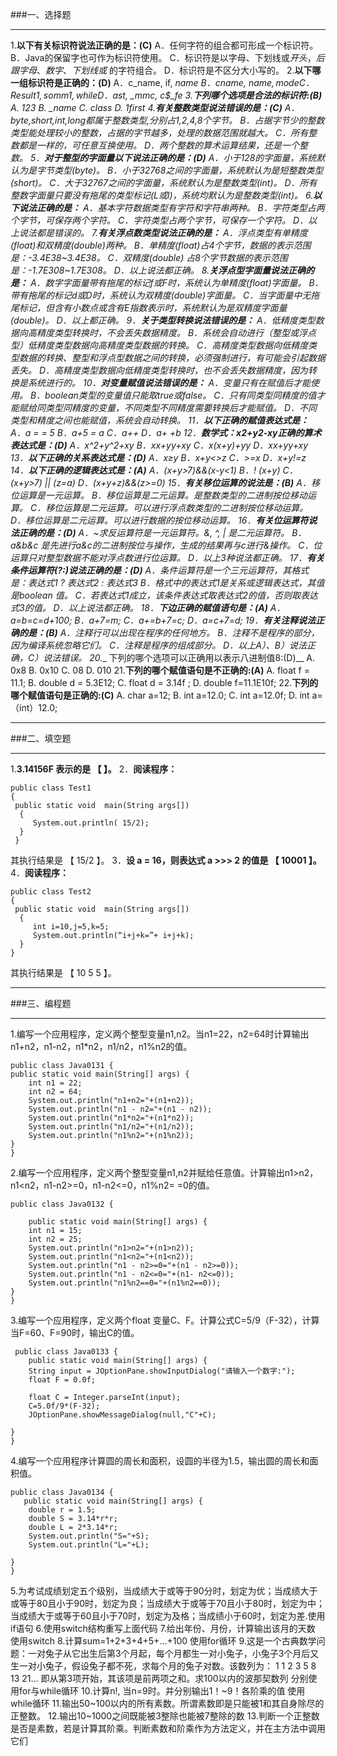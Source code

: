 ###一、选择题



***



1.__以下有关标识符说法正确的是：(C)__
    A．任何字符的组合都可形成一个标识符。
    B．Java的保留字也可作为标识符使用。
    C．标识符是以字母、下划线或$开头，后跟字母、数字、下划线或$ 的字符组合。
    D．标识符是不区分大小写的。
2.__以下哪一组标识符是正确的：(D)__
    A．c_name,  if,  _name
    B．c*name,  $name,  mode
    C．Result1,  somm1,  while
    D．$ast,  _mmc,  c$_fe
3.__下列哪个选项是合法的标识符:(B)__
    A.  123    B. _name    C.  class   D.  1first
4.__有关整数类型说法错误的是：(C)__
    A．byte,short,int,long都属于整数类型,分别占1,2,4,8个字节。
    B．占据字节少的整数类型能处理较小的整数，占据的字节越多，处理的数据范围就越大。
    C．所有整数都是一样的，可任意互换使用。
    D．两个整数的算术运算结果，还是一个整数。
5．__对于整型的字面量以下说法正确的是：(D)__
    A．小于128的字面量，系统默认为是字节类型(byte)。
    B．小于32768之间的字面量，系统默认为是短整数类型(short)。
    C．大于32767之间的字面量，系统默认为是整数类型(int)。
    D．所有整数字面量只要没有拖尾的类型标记(L或l)，系统均默认为是整数类型(int)。
6.__以下说法正确的是：__
    A．基本字符数据类型有字符和字符串两种。
    B．字符类型占两个字节，可保存两个字符。
    C．字符类型占两个字节，可保存一个字符。
    D．以上说法都是错误的。
7.__有关浮点数类型说法正确的是：__
    A．浮点类型有单精度(float)和双精度(double)两种。
    B．单精度(float)占4个字节，数据的表示范围是：-3.4E38~3.4E38。
    C．双精度(double) 占8个字节数据的表示范围是：-1.7E308~1.7E308。
    D．以上说法都正确。
8.__关浮点型字面量说法正确的是：__
    A．数字字面量带有拖尾的标记f或F时，系统认为单精度(float)字面量。
    B．带有拖尾的标记d或D时，系统认为双精度(double)字面量。
    C．当字面量中无拖尾标记，但含有小数点或含有E指数表示时，系统默认为是双精度字面量(double)。
    D．以上都正确。
9．__关于类型转换说法错误的是：__
    A．低精度类型数据向高精度类型转换时，不会丢失数据精度。
    B．系统会自动进行（整型或浮点型）低精度类型数据向高精度类型数据的转换。
    C．高精度类型数据向低精度类型数据的转换、整型和浮点型数据之间的转换，必须强制进行，有可能会引起数据丢失。
    D．高精度类型数据向低精度类型转换时，也不会丢失数据精度，因为转换是系统进行的。
10．__对变量赋值说法错误的是：__
    A．变量只有在赋值后才能使用。
    B．boolean类型的变量值只能取true或false。
    C．只有同类型同精度的值才能赋给同类型同精度的变量，不同类型不同精度需要转换后才能赋值。
    D．不同类型和精度之间也能赋值，系统会自动转换。
11．__以下正确的赋值表达式是：__
    A．a = = 5
    B．a+5 = a
    C．a++
    D．a+ +b
12．__数学式：x2+y2-xy正确的算术表达式是：(D)__
    A．x^2+y^2+xy
    B．x*x+y*y+xy
    C．x(x+y)+y*y
    D．x*x+y*y+x*y
13．__以下正确的关系表达式是：(D)__
    A．x≥y
    B．x+y<>z
    C．>=x
    D．x+y!=z
14．__以下正确的逻辑表达式是：(A)__
    A．(x+y>7)&&(x-y<1)
    B．! (x+y)
    C．(x+y>7) || (z=a)
    D．(x+y+z)&&(z>=0)
15．__有关移位运算的说法是：(B)__
    A．移位运算是一元运算。
    B．移位运算是二元运算。是整数类型的二进制按位移动运算。
    C．移位运算是二元运算。可以进行浮点数类型的二进制按位移动运算。
    D．移位运算是二元运算。可以进行数据的按位移动运算。
16．__有关位运算符说法正确的是：(D)__
    A．~求反运算符是一元运算符。&, ^, | 是二元运算符。
    B．a&b&c 是先进行a&c的二进制按位与操作，生成的结果再与c进行&操作。
    C．位运算只对整型数据不能对浮点数进行位运算。
    D．以上3种说法都正确。
17．__有关条件运算符(?:)说法正确的是：(D)__
    A．条件运算符是一个三元运算符，其格式是：表达式1 ? 表达式2 : 表达式3
    B．格式中的表达式1是关系或逻辑表达式，其值是boolean 值。
    C．若表达式1成立，该条件表达式取表达式2的值，否则取表达式3的值。
    D．以上说法都正确。
18．__下边正确的赋值语句是：(A)__
    A．a=b=c=d+100;
    B．a+7=m;
    C．a+=b+7=c;
    D．a*=c+7=d;
19．__有关注释说法正确的是：(B)__
    A．注释行可以出现在程序的任何地方。
    B．注释不是程序的部分，因为编译系统忽略它们。
    C．注释是程序的组成部分。
    D．以上A）、B）说法正确，C）说法错误。
20.__ 下列的哪个选项可以正确用以表示八进制值8:(D)__ 
    A.  0x8           B.  0x10           C.  08        D.  010 
21.__下列的哪个赋值语句是不正确的:(A)__ 
    A.  float f = 11.1;         B.  double d = 5.3E12;
    C.  float d = 3.14f ;        D.  double f=11.1E10f;
22.__下列的哪个赋值语句是正确的:(C)__ 
    A.  char a=12;            B.  int a=12.0; 
    C.  int a=12.0f;           D.  int a=（int）12.0; 
***
###二、填空题
***
1.__3.14156F 表示的是 【   】。__
2．__阅读程序：__

    public class Test1
    {
     public static void  main(String args[])
      {
         System.out.println( 15/2);
      }
     }
其执行结果是 【 15/2  】。
3．__设 a = 16，则表达式 a >>> 2 的值是 【 10001  】。__
4．__阅读程序：__

    public class Test2
    {
     public static void  main(String args[])
      {
         int i=10,j=5,k=5;
         System.out.println(“i+j+k=”+ i+j+k);
      }
    }
其执行结果是 【 10 5 5  】。
***
###三、编程题
***
1.编写一个应用程序，定义两个整型变量n1,n2。当n1=22，n2=64时计算输出n1+n2，n1-n2，n1*n2，n1/n2，n1%n2的值。

    public class Java0131 {
	public static void main(String[] args) {
		int n1 = 22;
		int n2 = 64;
		System.out.println("n1+n2="+(n1+n2));
		System.out.println("n1 - n2="+(n1 - n2));
		System.out.println("n1*n2="+(n1*n2));
		System.out.println("n1/n2="+(n1/n2));
		System.out.println("n1%n2="+(n1%n2));		
	}
    }
2.编写一个应用程序，定义两个整型变量n1,n2并赋给任意值。计算输出n1>n2，n1<n2，n1-n2>=0，n1-n2<=0，n1%n2= =0的值。
          
    public class Java0132 {

	    public static void main(String[] args) {
		int n1 = 15;
		int n2 = 25;
		System.out.println("n1>n2="+(n1>n2));
		System.out.println("n1<n2="+(n1<n2));
		System.out.println("n1 - n2>=0="+(n1 - n2>=0));
		System.out.println("n1 - n2<=0="+(n1- n2<=0));
		System.out.println("n1%n2==0="+(n1%n2==0));
	}
    }
3.编写一个应用程序，定义两个float 变量C、F。计算公式C=5/9（F-32），计算当F=60、F=90时，输出C的值。

     public class Java0133 {
	    public static void main(String[] args) {		
		String input = JOptionPane.showInputDialog("请输入一个数字:");
		float F = 0.0f;
		
		float C = Integer.parseInt(input);
		C=5.0f/9*(F-32);
		JOptionPane.showMessageDialog(null,"C"+C);

	}
    }
4.编写一个应用程序计算圆的周长和面积，设圆的半径为1.5，输出圆的周长和面积值。

    public class Java0134 {
	   public static void main(String[] args) {
		double r = 1.5;
		double S = 3.14*r*r;
		double L = 2*3.14*r;
		System.out.println("S="+S);
		System.out.println("L="+L);

	}
    }

5.为考试成绩划定五个级别，当成绩大于或等于90分时，划定为优；当成绩大于或等于80且小于90时，划定为良；当成绩大于或等于70且小于80时，划定为中；当成绩大于或等于60且小于70时，划定为及格；当成绩小于60时，划定为差.使用if语句
6.使用switch结构重写上面代码
7.给出年份、月份，计算输出该月的天数 使用switch
8.计算sum=1+2+3+4+5+…+100 使用for循环
9.这是一个古典数学问题：一对兔子从它出生后第3个月起，每个月都生一对小兔子，小兔子3个月后又生一对小兔子，假设兔子都不死，求每个月的兔子对数。该数列为：
1   1   2   3  5   8   13   21…  即从第3项开始，其该项是前两项之和。求100以内的波那契数列 分别使用for与while循环
10.计算n!, 当n=9时。并分别输出1！~9！各阶乘的值 使用while循环
11.输出50~100以内的所有素数。所谓素数即是只能被1和其自身除尽的正整数。
12.输出10~1000之间既能被3整除也能被7整除的数
13.判断一个正整数是否是素数，若是计算其阶乘。判断素数和阶乘作为方法定义，并在主方法中调用它们
